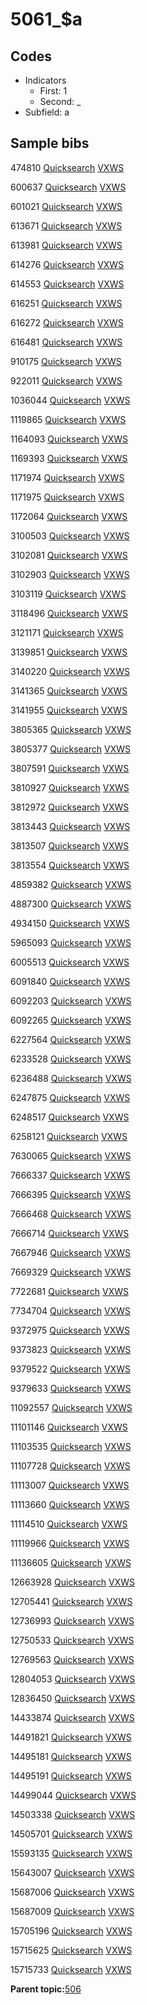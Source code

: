 # 5061\_$a

## Codes

-   Indicators
    -   First: 1
    -   Second: \_
-   Subfield: a

## Sample bibs

474810 [Quicksearch](https://search.library.yale.edu/catalog/474810) [VXWS](http://prodorbis.library.yale.edu:7014/vxws/GetHoldingsService?bibId=474810)

600637 [Quicksearch](https://search.library.yale.edu/catalog/600637) [VXWS](http://prodorbis.library.yale.edu:7014/vxws/GetHoldingsService?bibId=600637)

601021 [Quicksearch](https://search.library.yale.edu/catalog/601021) [VXWS](http://prodorbis.library.yale.edu:7014/vxws/GetHoldingsService?bibId=601021)

613671 [Quicksearch](https://search.library.yale.edu/catalog/613671) [VXWS](http://prodorbis.library.yale.edu:7014/vxws/GetHoldingsService?bibId=613671)

613981 [Quicksearch](https://search.library.yale.edu/catalog/613981) [VXWS](http://prodorbis.library.yale.edu:7014/vxws/GetHoldingsService?bibId=613981)

614276 [Quicksearch](https://search.library.yale.edu/catalog/614276) [VXWS](http://prodorbis.library.yale.edu:7014/vxws/GetHoldingsService?bibId=614276)

614553 [Quicksearch](https://search.library.yale.edu/catalog/614553) [VXWS](http://prodorbis.library.yale.edu:7014/vxws/GetHoldingsService?bibId=614553)

616251 [Quicksearch](https://search.library.yale.edu/catalog/616251) [VXWS](http://prodorbis.library.yale.edu:7014/vxws/GetHoldingsService?bibId=616251)

616272 [Quicksearch](https://search.library.yale.edu/catalog/616272) [VXWS](http://prodorbis.library.yale.edu:7014/vxws/GetHoldingsService?bibId=616272)

616481 [Quicksearch](https://search.library.yale.edu/catalog/616481) [VXWS](http://prodorbis.library.yale.edu:7014/vxws/GetHoldingsService?bibId=616481)

910175 [Quicksearch](https://search.library.yale.edu/catalog/910175) [VXWS](http://prodorbis.library.yale.edu:7014/vxws/GetHoldingsService?bibId=910175)

922011 [Quicksearch](https://search.library.yale.edu/catalog/922011) [VXWS](http://prodorbis.library.yale.edu:7014/vxws/GetHoldingsService?bibId=922011)

1036044 [Quicksearch](https://search.library.yale.edu/catalog/1036044) [VXWS](http://prodorbis.library.yale.edu:7014/vxws/GetHoldingsService?bibId=1036044)

1119865 [Quicksearch](https://search.library.yale.edu/catalog/1119865) [VXWS](http://prodorbis.library.yale.edu:7014/vxws/GetHoldingsService?bibId=1119865)

1164093 [Quicksearch](https://search.library.yale.edu/catalog/1164093) [VXWS](http://prodorbis.library.yale.edu:7014/vxws/GetHoldingsService?bibId=1164093)

1169393 [Quicksearch](https://search.library.yale.edu/catalog/1169393) [VXWS](http://prodorbis.library.yale.edu:7014/vxws/GetHoldingsService?bibId=1169393)

1171974 [Quicksearch](https://search.library.yale.edu/catalog/1171974) [VXWS](http://prodorbis.library.yale.edu:7014/vxws/GetHoldingsService?bibId=1171974)

1171975 [Quicksearch](https://search.library.yale.edu/catalog/1171975) [VXWS](http://prodorbis.library.yale.edu:7014/vxws/GetHoldingsService?bibId=1171975)

1172064 [Quicksearch](https://search.library.yale.edu/catalog/1172064) [VXWS](http://prodorbis.library.yale.edu:7014/vxws/GetHoldingsService?bibId=1172064)

3100503 [Quicksearch](https://search.library.yale.edu/catalog/3100503) [VXWS](http://prodorbis.library.yale.edu:7014/vxws/GetHoldingsService?bibId=3100503)

3102081 [Quicksearch](https://search.library.yale.edu/catalog/3102081) [VXWS](http://prodorbis.library.yale.edu:7014/vxws/GetHoldingsService?bibId=3102081)

3102903 [Quicksearch](https://search.library.yale.edu/catalog/3102903) [VXWS](http://prodorbis.library.yale.edu:7014/vxws/GetHoldingsService?bibId=3102903)

3103119 [Quicksearch](https://search.library.yale.edu/catalog/3103119) [VXWS](http://prodorbis.library.yale.edu:7014/vxws/GetHoldingsService?bibId=3103119)

3118496 [Quicksearch](https://search.library.yale.edu/catalog/3118496) [VXWS](http://prodorbis.library.yale.edu:7014/vxws/GetHoldingsService?bibId=3118496)

3121171 [Quicksearch](https://search.library.yale.edu/catalog/3121171) [VXWS](http://prodorbis.library.yale.edu:7014/vxws/GetHoldingsService?bibId=3121171)

3139851 [Quicksearch](https://search.library.yale.edu/catalog/3139851) [VXWS](http://prodorbis.library.yale.edu:7014/vxws/GetHoldingsService?bibId=3139851)

3140220 [Quicksearch](https://search.library.yale.edu/catalog/3140220) [VXWS](http://prodorbis.library.yale.edu:7014/vxws/GetHoldingsService?bibId=3140220)

3141365 [Quicksearch](https://search.library.yale.edu/catalog/3141365) [VXWS](http://prodorbis.library.yale.edu:7014/vxws/GetHoldingsService?bibId=3141365)

3141955 [Quicksearch](https://search.library.yale.edu/catalog/3141955) [VXWS](http://prodorbis.library.yale.edu:7014/vxws/GetHoldingsService?bibId=3141955)

3805365 [Quicksearch](https://search.library.yale.edu/catalog/3805365) [VXWS](http://prodorbis.library.yale.edu:7014/vxws/GetHoldingsService?bibId=3805365)

3805377 [Quicksearch](https://search.library.yale.edu/catalog/3805377) [VXWS](http://prodorbis.library.yale.edu:7014/vxws/GetHoldingsService?bibId=3805377)

3807591 [Quicksearch](https://search.library.yale.edu/catalog/3807591) [VXWS](http://prodorbis.library.yale.edu:7014/vxws/GetHoldingsService?bibId=3807591)

3810927 [Quicksearch](https://search.library.yale.edu/catalog/3810927) [VXWS](http://prodorbis.library.yale.edu:7014/vxws/GetHoldingsService?bibId=3810927)

3812972 [Quicksearch](https://search.library.yale.edu/catalog/3812972) [VXWS](http://prodorbis.library.yale.edu:7014/vxws/GetHoldingsService?bibId=3812972)

3813443 [Quicksearch](https://search.library.yale.edu/catalog/3813443) [VXWS](http://prodorbis.library.yale.edu:7014/vxws/GetHoldingsService?bibId=3813443)

3813507 [Quicksearch](https://search.library.yale.edu/catalog/3813507) [VXWS](http://prodorbis.library.yale.edu:7014/vxws/GetHoldingsService?bibId=3813507)

3813554 [Quicksearch](https://search.library.yale.edu/catalog/3813554) [VXWS](http://prodorbis.library.yale.edu:7014/vxws/GetHoldingsService?bibId=3813554)

4859382 [Quicksearch](https://search.library.yale.edu/catalog/4859382) [VXWS](http://prodorbis.library.yale.edu:7014/vxws/GetHoldingsService?bibId=4859382)

4887300 [Quicksearch](https://search.library.yale.edu/catalog/4887300) [VXWS](http://prodorbis.library.yale.edu:7014/vxws/GetHoldingsService?bibId=4887300)

4934150 [Quicksearch](https://search.library.yale.edu/catalog/4934150) [VXWS](http://prodorbis.library.yale.edu:7014/vxws/GetHoldingsService?bibId=4934150)

5965093 [Quicksearch](https://search.library.yale.edu/catalog/5965093) [VXWS](http://prodorbis.library.yale.edu:7014/vxws/GetHoldingsService?bibId=5965093)

6005513 [Quicksearch](https://search.library.yale.edu/catalog/6005513) [VXWS](http://prodorbis.library.yale.edu:7014/vxws/GetHoldingsService?bibId=6005513)

6091840 [Quicksearch](https://search.library.yale.edu/catalog/6091840) [VXWS](http://prodorbis.library.yale.edu:7014/vxws/GetHoldingsService?bibId=6091840)

6092203 [Quicksearch](https://search.library.yale.edu/catalog/6092203) [VXWS](http://prodorbis.library.yale.edu:7014/vxws/GetHoldingsService?bibId=6092203)

6092265 [Quicksearch](https://search.library.yale.edu/catalog/6092265) [VXWS](http://prodorbis.library.yale.edu:7014/vxws/GetHoldingsService?bibId=6092265)

6227564 [Quicksearch](https://search.library.yale.edu/catalog/6227564) [VXWS](http://prodorbis.library.yale.edu:7014/vxws/GetHoldingsService?bibId=6227564)

6233528 [Quicksearch](https://search.library.yale.edu/catalog/6233528) [VXWS](http://prodorbis.library.yale.edu:7014/vxws/GetHoldingsService?bibId=6233528)

6236488 [Quicksearch](https://search.library.yale.edu/catalog/6236488) [VXWS](http://prodorbis.library.yale.edu:7014/vxws/GetHoldingsService?bibId=6236488)

6247875 [Quicksearch](https://search.library.yale.edu/catalog/6247875) [VXWS](http://prodorbis.library.yale.edu:7014/vxws/GetHoldingsService?bibId=6247875)

6248517 [Quicksearch](https://search.library.yale.edu/catalog/6248517) [VXWS](http://prodorbis.library.yale.edu:7014/vxws/GetHoldingsService?bibId=6248517)

6258121 [Quicksearch](https://search.library.yale.edu/catalog/6258121) [VXWS](http://prodorbis.library.yale.edu:7014/vxws/GetHoldingsService?bibId=6258121)

7630065 [Quicksearch](https://search.library.yale.edu/catalog/7630065) [VXWS](http://prodorbis.library.yale.edu:7014/vxws/GetHoldingsService?bibId=7630065)

7666337 [Quicksearch](https://search.library.yale.edu/catalog/7666337) [VXWS](http://prodorbis.library.yale.edu:7014/vxws/GetHoldingsService?bibId=7666337)

7666395 [Quicksearch](https://search.library.yale.edu/catalog/7666395) [VXWS](http://prodorbis.library.yale.edu:7014/vxws/GetHoldingsService?bibId=7666395)

7666468 [Quicksearch](https://search.library.yale.edu/catalog/7666468) [VXWS](http://prodorbis.library.yale.edu:7014/vxws/GetHoldingsService?bibId=7666468)

7666714 [Quicksearch](https://search.library.yale.edu/catalog/7666714) [VXWS](http://prodorbis.library.yale.edu:7014/vxws/GetHoldingsService?bibId=7666714)

7667946 [Quicksearch](https://search.library.yale.edu/catalog/7667946) [VXWS](http://prodorbis.library.yale.edu:7014/vxws/GetHoldingsService?bibId=7667946)

7669329 [Quicksearch](https://search.library.yale.edu/catalog/7669329) [VXWS](http://prodorbis.library.yale.edu:7014/vxws/GetHoldingsService?bibId=7669329)

7722681 [Quicksearch](https://search.library.yale.edu/catalog/7722681) [VXWS](http://prodorbis.library.yale.edu:7014/vxws/GetHoldingsService?bibId=7722681)

7734704 [Quicksearch](https://search.library.yale.edu/catalog/7734704) [VXWS](http://prodorbis.library.yale.edu:7014/vxws/GetHoldingsService?bibId=7734704)

9372975 [Quicksearch](https://search.library.yale.edu/catalog/9372975) [VXWS](http://prodorbis.library.yale.edu:7014/vxws/GetHoldingsService?bibId=9372975)

9373823 [Quicksearch](https://search.library.yale.edu/catalog/9373823) [VXWS](http://prodorbis.library.yale.edu:7014/vxws/GetHoldingsService?bibId=9373823)

9379522 [Quicksearch](https://search.library.yale.edu/catalog/9379522) [VXWS](http://prodorbis.library.yale.edu:7014/vxws/GetHoldingsService?bibId=9379522)

9379633 [Quicksearch](https://search.library.yale.edu/catalog/9379633) [VXWS](http://prodorbis.library.yale.edu:7014/vxws/GetHoldingsService?bibId=9379633)

11092557 [Quicksearch](https://search.library.yale.edu/catalog/11092557) [VXWS](http://prodorbis.library.yale.edu:7014/vxws/GetHoldingsService?bibId=11092557)

11101146 [Quicksearch](https://search.library.yale.edu/catalog/11101146) [VXWS](http://prodorbis.library.yale.edu:7014/vxws/GetHoldingsService?bibId=11101146)

11103535 [Quicksearch](https://search.library.yale.edu/catalog/11103535) [VXWS](http://prodorbis.library.yale.edu:7014/vxws/GetHoldingsService?bibId=11103535)

11107728 [Quicksearch](https://search.library.yale.edu/catalog/11107728) [VXWS](http://prodorbis.library.yale.edu:7014/vxws/GetHoldingsService?bibId=11107728)

11113007 [Quicksearch](https://search.library.yale.edu/catalog/11113007) [VXWS](http://prodorbis.library.yale.edu:7014/vxws/GetHoldingsService?bibId=11113007)

11113660 [Quicksearch](https://search.library.yale.edu/catalog/11113660) [VXWS](http://prodorbis.library.yale.edu:7014/vxws/GetHoldingsService?bibId=11113660)

11114510 [Quicksearch](https://search.library.yale.edu/catalog/11114510) [VXWS](http://prodorbis.library.yale.edu:7014/vxws/GetHoldingsService?bibId=11114510)

11119966 [Quicksearch](https://search.library.yale.edu/catalog/11119966) [VXWS](http://prodorbis.library.yale.edu:7014/vxws/GetHoldingsService?bibId=11119966)

11136605 [Quicksearch](https://search.library.yale.edu/catalog/11136605) [VXWS](http://prodorbis.library.yale.edu:7014/vxws/GetHoldingsService?bibId=11136605)

12663928 [Quicksearch](https://search.library.yale.edu/catalog/12663928) [VXWS](http://prodorbis.library.yale.edu:7014/vxws/GetHoldingsService?bibId=12663928)

12705441 [Quicksearch](https://search.library.yale.edu/catalog/12705441) [VXWS](http://prodorbis.library.yale.edu:7014/vxws/GetHoldingsService?bibId=12705441)

12736993 [Quicksearch](https://search.library.yale.edu/catalog/12736993) [VXWS](http://prodorbis.library.yale.edu:7014/vxws/GetHoldingsService?bibId=12736993)

12750533 [Quicksearch](https://search.library.yale.edu/catalog/12750533) [VXWS](http://prodorbis.library.yale.edu:7014/vxws/GetHoldingsService?bibId=12750533)

12769563 [Quicksearch](https://search.library.yale.edu/catalog/12769563) [VXWS](http://prodorbis.library.yale.edu:7014/vxws/GetHoldingsService?bibId=12769563)

12804053 [Quicksearch](https://search.library.yale.edu/catalog/12804053) [VXWS](http://prodorbis.library.yale.edu:7014/vxws/GetHoldingsService?bibId=12804053)

12836450 [Quicksearch](https://search.library.yale.edu/catalog/12836450) [VXWS](http://prodorbis.library.yale.edu:7014/vxws/GetHoldingsService?bibId=12836450)

14433874 [Quicksearch](https://search.library.yale.edu/catalog/14433874) [VXWS](http://prodorbis.library.yale.edu:7014/vxws/GetHoldingsService?bibId=14433874)

14491821 [Quicksearch](https://search.library.yale.edu/catalog/14491821) [VXWS](http://prodorbis.library.yale.edu:7014/vxws/GetHoldingsService?bibId=14491821)

14495181 [Quicksearch](https://search.library.yale.edu/catalog/14495181) [VXWS](http://prodorbis.library.yale.edu:7014/vxws/GetHoldingsService?bibId=14495181)

14495191 [Quicksearch](https://search.library.yale.edu/catalog/14495191) [VXWS](http://prodorbis.library.yale.edu:7014/vxws/GetHoldingsService?bibId=14495191)

14499044 [Quicksearch](https://search.library.yale.edu/catalog/14499044) [VXWS](http://prodorbis.library.yale.edu:7014/vxws/GetHoldingsService?bibId=14499044)

14503338 [Quicksearch](https://search.library.yale.edu/catalog/14503338) [VXWS](http://prodorbis.library.yale.edu:7014/vxws/GetHoldingsService?bibId=14503338)

14505701 [Quicksearch](https://search.library.yale.edu/catalog/14505701) [VXWS](http://prodorbis.library.yale.edu:7014/vxws/GetHoldingsService?bibId=14505701)

15593135 [Quicksearch](https://search.library.yale.edu/catalog/15593135) [VXWS](http://prodorbis.library.yale.edu:7014/vxws/GetHoldingsService?bibId=15593135)

15643007 [Quicksearch](https://search.library.yale.edu/catalog/15643007) [VXWS](http://prodorbis.library.yale.edu:7014/vxws/GetHoldingsService?bibId=15643007)

15687006 [Quicksearch](https://search.library.yale.edu/catalog/15687006) [VXWS](http://prodorbis.library.yale.edu:7014/vxws/GetHoldingsService?bibId=15687006)

15687009 [Quicksearch](https://search.library.yale.edu/catalog/15687009) [VXWS](http://prodorbis.library.yale.edu:7014/vxws/GetHoldingsService?bibId=15687009)

15705196 [Quicksearch](https://search.library.yale.edu/catalog/15705196) [VXWS](http://prodorbis.library.yale.edu:7014/vxws/GetHoldingsService?bibId=15705196)

15715625 [Quicksearch](https://search.library.yale.edu/catalog/15715625) [VXWS](http://prodorbis.library.yale.edu:7014/vxws/GetHoldingsService?bibId=15715625)

15715733 [Quicksearch](https://search.library.yale.edu/catalog/15715733) [VXWS](http://prodorbis.library.yale.edu:7014/vxws/GetHoldingsService?bibId=15715733)

**Parent topic:**[506](../../tags/506/506.md)

